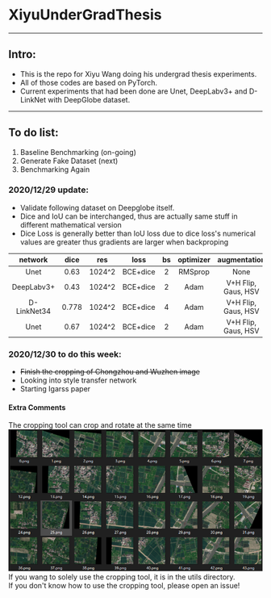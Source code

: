 # XiyuUnderGradThesis
---
## Intro: 
+ This is the repo for Xiyu Wang doing his undergrad thesis experiments.  
+ All of those codes are based on PyTorch.  
+ Current experiments that had been done are Unet, DeepLabv3+ and D-LinkNet with DeepGlobe dataset.  
---
## To do list:  
1. Baseline Benchmarking (on-going)  
2. Generate Fake Dataset (next)  
3. Benchmarking Again  

### 2020/12/29 update:  
+ Validate following dataset on Deepglobe itself.
+ Dice and IoU can be interchanged, thus are actually same stuff in different mathematical version  
+ Dice Loss is generally better than IoU loss due to dice loss's numerical values are greater thus gradients are larger when backproping  

| network     | dice  | res     | loss     | bs | optimizer | augmentation       |
|:-----------:|:-----:|:-------:|:--------:|:--:| :-------: | :----------------: |
| Unet        | 0.63  | 1024^2  | BCE+dice | 2  | RMSprop   | None               |
| DeepLabv3+  | 0.43  | 1024^2  | BCE+dice | 2  | Adam      | V+H Flip, Gaus, HSV|
| D-LinkNet34 | 0.778 | 1024^2  | BCE+dice | 4  | Adam      | V+H Flip, Gaus, HSV|
| Unet        | 0.67  | 1024^2  | BCE+dice | 2  | Adam      | V+H Flip, Gaus, HSV|

### 2020/12/30 to do this week:  
+ ~~Finish the cropping of Chongzhou and Wuzhen image~~
+ Looking into style transfer network  
+ Starting Igarss paper  

#### Extra Comments  
The cropping tool can crop and rotate at the same time  
![Image text](https://github.com/TimandXiyu/XiyuUnderGradThesis/blob/main/readme_img/readme_image_1.png)  
If you wang to solely use the cropping tool, it is in the utils directory.  
If you don't know how to use the cropping tool, please open an issue!  
